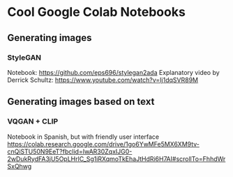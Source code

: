 # Cool Google Colab Notebooks

## Generating images

### StyleGAN

Notebook: https://github.com/eps696/stylegan2ada
Explanatory video by Derrick Schultz: https://www.youtube.com/watch?v=Ij1dqSVR89M

## Generating images based on text

### VQGAN + CLIP

Notebook in Spanish, but with friendly user interface
https://colab.research.google.com/drive/1go6YwMFe5MX6XM9tv-cnQiSTU50N9EeT?fbclid=IwAR30ZqxIJG0-2wDukRydFA3jU5OpLHrlC_Sg1iRXqmoTkEhaJtHdRi6H7AI#scrollTo=FhhdWrSxQhwg
